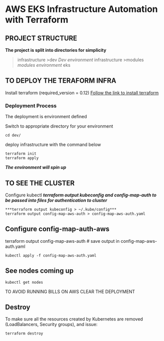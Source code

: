 # AWS EKS Infrastructure Automation with Terraform

## PROJECT STRUCTURE
**The project is split into directories for simplicity**

> infrastructure >dev         _Dev environment_
> infrastructure >modules     _modules environment_
> eks

## TO DEPLOY THE TERAFORM INFRA
Install terraform (required_version = 0.12)
[Follow the link to install terraform](https://learn.hashicorp.com/terraform/azure/install_az)

### Deployment Process
The deployment is environment defined

Switch to appropriate directory for your environment
```
cd dev/
```
deploy infrastructure with the command below
```
terraform init
terraform apply
```
***The environment will spin up***

## TO SEE THE CLUSTER 
Configure kubectl
***terraform output kubeconfig and config-map-auth to be passed into files for authentication to cluster***
```
***terraform output kubeconfig > ~/.kube/config***
terraform output config-map-aws-auth > config-map-aws-auth.yaml
```

## Configure config-map-auth-aws
terraform output config-map-aws-auth # save output in config-map-aws-auth.yaml
```
kubectl apply -f config-map-aws-auth.yaml
```

## See nodes coming up
```
kubectl get nodes
```
TO AVOID RUNNING BILLS ON AWS CLEAR THE DEPLOYMENT
## Destroy
To make sure all the resources created by Kubernetes are removed (LoadBalancers, Security groups), and issue:
```
terraform destroy
```